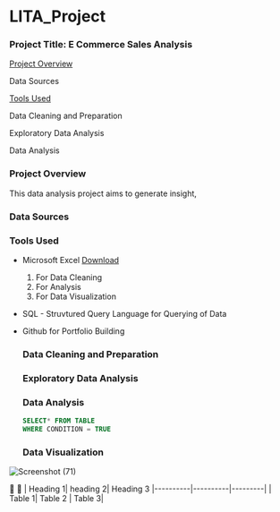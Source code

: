 # LITA_Project
### Project Title: E Commerce Sales Analysis

[Project Overview](#project.overview)

Data Sources

[Tools Used](#tools.used)

Data Cleaning and Preparation

Exploratory Data Analysis

Data Analysis







### Project Overview
This data analysis project aims to generate insight,







### Data Sources




### Tools Used
- Microsoft Excel [Download](http://www.microsoft.com)
  1. For Data Cleaning
  2. For Analysis
  3. For Data Visualization
- SQL - Struvtured Query Language for Querying of Data
- Github for Portfolio Building

  ### Data Cleaning and Preparation

  ### Exploratory Data Analysis


  ### Data Analysis



  ```SQL
  SELECT* FROM TABLE
  WHERE CONDITION = TRUE
  ```

  ### Data Visualization
 
![Screenshot (71)](https://github.com/user-attachments/assets/b87875db-1188-4fc3-8c9f-5bdcc9ac313b)

🥇
🧮
| Heading 1| heading 2| Heading 3
|----------|----------|---------|
| Table 1| Table 2 | Table 3|
